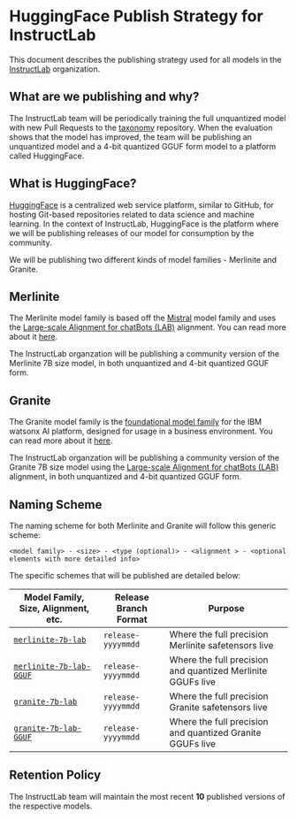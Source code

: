 # HuggingFace Publish Strategy for InstructLab

This document describes the publishing strategy used for all models in the [InstructLab](https://huggingface.co/instructlab) organization.

## What are we publishing and why?

The InstructLab team will be periodically training the full unquantized model with new Pull Requests to the [taxonomy](https://github.com/instructlab/taxonomy) repository. When the evaluation shows that the model has improved, the team will be publishing an unquantized model and a 4-bit quantized GGUF form model to a platform called HuggingFace.

## What is HuggingFace?

[HuggingFace](https://huggingface.co/) is a centralized web service platform, similar to GitHub, for hosting Git-based repositories related to data science and machine learning. In the context of InstructLab, HuggingFace is the platform where we will be publishing releases of our model for consumption by the community.

We will be publishing two different kinds of model families - Merlinite and Granite.

## Merlinite

The Merlinite model family is based off the [Mistral](https://mistral.ai/) model family and uses the [Large-scale Alignment for chatBots (LAB)](https://arxiv.org/abs/2403.01081) alignment. You can read more about it [here](https://huggingface.co/instructlab/merlinite-7b-lab).

The InstructLab organzation will be publishing a community version of the Merlinite 7B size model, in both unquantized and 4-bit quantized GGUF form.

## Granite

The Granite model family is the [foundational model family](https://www.ibm.com/downloads/cas/X9W4O6BM) for the IBM watsonx AI platform, designed for usage in a business environment. You can read more about it [here](https://huggingface.co/instructlab/granite-7b-lab).

The InstructLab organzation will be publishing a community version of the Granite 7B size model using the [Large-scale Alignment for chatBots (LAB)](https://arxiv.org/abs/2403.01081) alignment, in both unquantized and 4-bit quantized GGUF form.

## Naming Scheme

The naming scheme for both Merlinite and Granite will follow this generic scheme:

`<model family> - <size> - <type (optional)> - <alignment > - <optional elements with more detailed info>`

The specific schemes that will be published are detailed below:

| Model Family, Size, Alignment, etc. | Release Branch Format | Purpose |
| --- | --- | --- |
| [`merlinite-7b-lab`](https://huggingface.co/instructlab/merlinite-7b-lab) | `release-yyyymmdd` | Where the full precision Merlinite safetensors live |
| [`merlinite-7b-lab-GGUF`](https://huggingface.co/instructlab/merlinite-7b-lab-GGUF) | `release-yyyymmdd` | Where the full precision and quantized Merlinite GGUFs live |
| [`granite-7b-lab`](https://huggingface.co/instructlab/granite-7b-lab) | `release-yyyymmdd` | Where the full precision Granite safetensors live |
| [`granite-7b-lab-GGUF`](https://huggingface.co/instructlab/granite-7b-lab-GGUF) | `release-yyyymmdd` | Where the full precision and quantized Granite GGUFs live |

## Retention Policy

The InstructLab team will maintain the most recent **10** published versions of the respective models.
